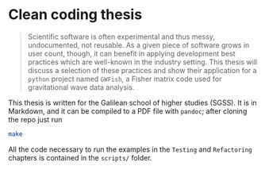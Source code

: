 # Clean coding thesis

> Scientific software is often experimental and thus messy, 
> undocumented, not reusable. As a given piece of software grows 
> in user count, though, it can benefit in applying 
> development best practices which are well-known in the 
> industry setting.
> This thesis will discuss a selection of these practices and show
> their application for a `python` project named
> `GWFish`, a Fisher matrix code used for gravitational wave
> data analysis.

This thesis is written for the Galilean school of higher studies
(SGSS).
It is in Markdown, and it can be compiled to a PDF file with `pandoc`;
after cloning the repo just run 

```bash
make
```

All the code necessary to run the examples in the `Testing` and 
`Refactoring` chapters is contained in the `scripts/` folder.

